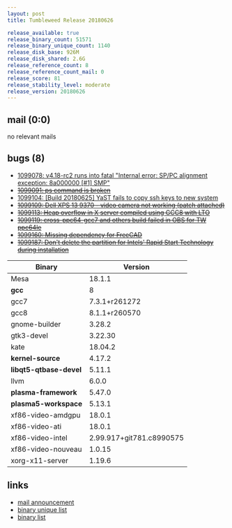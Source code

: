 ```yaml
---
layout: post
title: Tumbleweed Release 20180626

release_available: true
release_binary_count: 51571
release_binary_unique_count: 1140
release_disk_base: 926M
release_disk_shared: 2.6G
release_reference_count: 8
release_reference_count_mail: 0
release_score: 81
release_stability_level: moderate
release_version: 20180626
---
```


## mail (0:0)

no relevant mails

## bugs (8)

<!--more-->

- [1099078: v4.18-rc2 runs into fatal "Internal error: SP/PC alignment exception: 8a000000 \[#1\] SMP"](https://bugzilla.opensuse.org/show_bug.cgi?id=1099078)
- ~~[1099091: ps command is broken](https://bugzilla.opensuse.org/show_bug.cgi?id=1099091)~~
- [1099104: \[Build 20180625\] YaST fails to copy ssh keys to new system](https://bugzilla.opensuse.org/show_bug.cgi?id=1099104)
- ~~[1099109: Dell XPS 13 9370 - video camera not working (patch attached)](https://bugzilla.opensuse.org/show_bug.cgi?id=1099109)~~
- ~~[1099113: Heap overflow in X server compiled using GCC8 with LTO](https://bugzilla.opensuse.org/show_bug.cgi?id=1099113)~~
- ~~[1099119: cross-ppc64-gcc7 and others build failed in OBS for TW ppc64le](https://bugzilla.opensuse.org/show_bug.cgi?id=1099119)~~
- ~~[1099160: Missing dependency for FreeCAD](https://bugzilla.opensuse.org/show_bug.cgi?id=1099160)~~
- ~~[1099187: Don't delete the partition for Intels' Rapid Start Technology during installation](https://bugzilla.opensuse.org/show_bug.cgi?id=1099187)~~

Binary | Version
--- | ---
Mesa | 18.1.1
**gcc** | 8
gcc7 | 7.3.1+r261272
gcc8 | 8.1.1+r260570
gnome-builder | 3.28.2
gtk3-devel | 3.22.30
kate | 18.04.2
**kernel-source** | 4.17.2
**libqt5-qtbase-devel** | 5.11.1
llvm | 6.0.0
**plasma-framework** | 5.47.0
**plasma5-workspace** | 5.13.1
xf86-video-amdgpu | 18.0.1
xf86-video-ati | 18.0.1
xf86-video-intel | 2.99.917+git781.c8990575
xf86-video-nouveau | 1.0.15
xorg-x11-server | 1.19.6

## links

- [mail announcement](https://lists.opensuse.org/opensuse-factory/2018-06/msg00349.html)
- [binary unique list](http://download.tumbleweed.boombatower.com/20180626/rpm.unique.list)
- [binary list](http://download.tumbleweed.boombatower.com/20180626/rpm.list)
